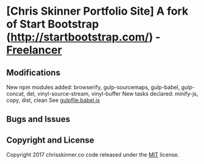 # [Chris Skinner Portfolio Site] A fork of Start Bootstrap (http://startbootstrap.com/) - [Freelancer](http://startbootstrap.com/template-overviews/freelancer/)

## Modifications

New npm modules added: 
browserify, gulp-sourcemaps, gulp-babel, gulp-concat, del, vinyl-source-stream, vinyl-buffer
New tasks declared:
minify-js, copy, dist, clean
See [gulpfile.babel.js](https://github.com/chrisj-skinner/chrisj-skinner.github.io/LICENSE)

## Bugs and Issues


## Copyright and License

Copyright 2017 chrisskinner.co code released under the [MIT](https://github.com/chrisj-skinner/chrisj-skinner.github.io/LICENSE) license.